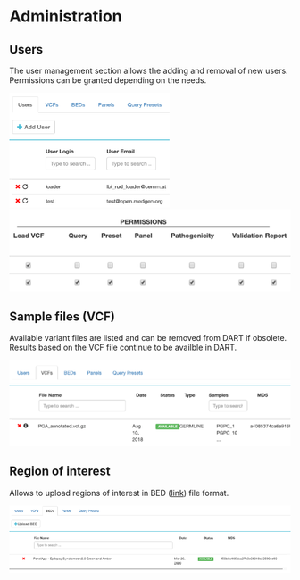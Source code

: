 
# Administration

## Users
The user management section allows the adding and removal of new users. Permissions can be granted depending on the needs.

![DART User](img/guide-admin-user_overview.png)
![DART User list](img/guide-admin-user_list.png)

## Sample files (VCF)
Available variant files are listed and can be removed from DART if obsolete. Results based on the VCF file continue to be availble in DART.

![DART VCF](img/guide-admin-vcf_overview.png)


## Region of interest
Allows to upload regions of interest in BED ([link](https://en.wikipedia.org/wiki/BED_(file_format))) file format.

![DART BED](img/guide-admin-bed_overview.png)